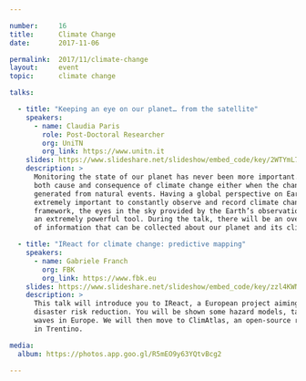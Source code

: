```yaml
---

number:     16
title:      Climate Change
date:       2017-11-06

permalink:  2017/11/climate-change
layout:     event
topic:      climate change

talks:

  - title: "Keeping an eye on our planet… from the satellite"
    speakers:
      - name: Claudia Paris
        role: Post-Doctoral Researcher
        org: UniTN
        org_link: https://www.unitn.it
    slides: https://www.slideshare.net/slideshow/embed_code/key/2WTYmL7QDeF5nw
    description: >
      Monitoring the state of our planet has never been more important. Changes on the Earth are
      both cause and consequence of climate change either when the change is human-induced or
      generated from natural events. Having a global perspective on Earth’s climate is thus
      extremely important to constantly observe and record climate change effects. In this
      framework, the eyes in the sky provided by the Earth’s observation satellites represent
      an extremely powerful tool. During the talk, there will be an overview on the multitude
      of information that can be collected about our planet and its climate with satellite sensors.

  - title: "IReact for climate change: predictive mapping"
    speakers:
      - name: Gabriele Franch
        org: FBK
        org_link: https://www.fbk.eu
    slides: https://www.slideshare.net/slideshow/embed_code/key/zzl4KWN0U0IUzU
    description: >
      This talk will introduce you to IReact, a European project aiming to create a system for
      disaster risk reduction. You will be shown some hazard models, targeting for example heat
      waves in Europe. We will then move to ClimAtlas, an open-source repository for climate data
      in Trentino.

media:
  album: https://photos.app.goo.gl/R5mEO9y63YQtvBcg2

---
```

